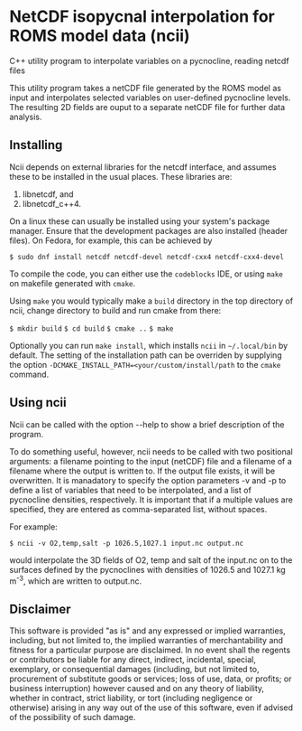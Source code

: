 # NetCDF isopycnal interpolation for ROMS model data (ncii)

C++ utility program to interpolate variables on a pycnocline, reading netcdf files

This utility program takes a netCDF file generated by the ROMS model as input and interpolates selected variables 
on user-defined pycnocline levels. The resulting 2D fields are ouput to a separate netCDF file for further data
analysis.

## Installing

Ncii depends on external libraries for the netcdf interface, and assumes these to be installed in the usual places.
These libraries are:
1) libnetcdf, and
2) libnetcdf_c++4.

On a linux these can usually be installed using your system's package manager. Ensure that the development packages 
are also installed (header files). On Fedora, for example, this can be achieved by

`$ sudo dnf install netcdf netcdf-devel netcdf-cxx4 netcdf-cxx4-devel`

To compile the code, you can either use the `codeblocks` IDE, or using `make` on makefile generated with `cmake`.

Using `make` you would typically make a `build` directory in the top directory of ncii, change directory to build 
and run cmake from there:

`$ mkdir build`
`$ cd build`
`$ cmake ..`
`$ make`

Optionally you can run `make install`, which installs `ncii` in `~/.local/bin` by default. The setting of the installation path
can be overriden by supplying the option `-DCMAKE_INSTALL_PATH=<your/custom/install/path` to the `cmake` command.

## Using ncii

Ncii can be called with the option --help to show a brief description of the program.

To do something useful, however, ncii needs to be called with two positional arguments: a filename pointing to the 
input (netCDF) file and a filename of a filename where the output is written to. If the output file exists, it will
be overwritten. It is manadatory to specify the option parameters -v and -p to define a list of variables that need 
to be interpolated, and a list of pycnocline densities, respectively. It is important that if a multiple values are
specified, they are entered as comma-separated list, without spaces. 

For example:

`$ ncii -v O2,temp,salt -p 1026.5,1027.1 input.nc output.nc`

would interpolate the 3D fields of O2, temp and salt of the input.nc on to the surfaces defined by the pycnoclines
with densities of 1026.5 and 1027.1 kg m<sup>-3</sup>, which are written to output.nc.

## Disclaimer

This software is provided "as is" and any expressed or implied
warranties, including, but not limited to, the implied warranties of
merchantability and fitness for a particular purpose are
disclaimed. In no event shall the regents or contributors be liable
for any direct, indirect, incidental, special, exemplary, or
consequential damages (including, but not limited to, procurement of
substitute goods or services; loss of use, data, or profits; or
business interruption) however caused and on any theory of liability,
whether in contract, strict liability, or tort (including negligence
or otherwise) arising in any way out of the use of this software, even
if advised of the possibility of such damage.

